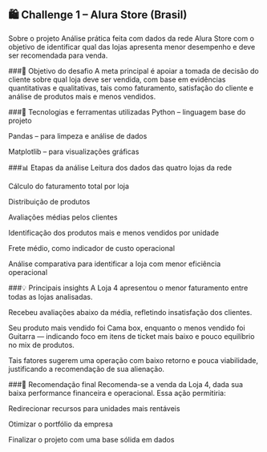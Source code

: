 ## 🛍️ Challenge 1 – Alura Store (Brasil)
Sobre o projeto
Análise prática feita com dados da rede Alura Store com o objetivo de identificar qual das lojas apresenta menor desempenho e deve ser recomendada para venda.



###📌 Objetivo do desafio
A meta principal é apoiar a tomada de decisão do cliente sobre qual loja deve ser vendida, com base em evidências quantitativas e qualitativas, tais como faturamento, satisfação do cliente e análise de produtos mais e menos vendidos.



###🔧 Tecnologias e ferramentas utilizadas
Python – linguagem base do projeto

Pandas – para limpeza e análise de dados

Matplotlib – para visualizações gráficas




###📊 Etapas da análise
Leitura dos dados das quatro lojas da rede

Cálculo do faturamento total por loja

Distribuição de produtos

Avaliações médias pelos clientes

Identificação dos produtos mais e menos vendidos por unidade

Frete médio, como indicador de custo operacional

Análise comparativa para identificar a loja com menor eficiência operacional




###💡 Principais insights
A Loja 4 apresentou o menor faturamento entre todas as lojas analisadas.

Recebeu avaliações abaixo da média, refletindo insatisfação dos clientes.

Seu produto mais vendido foi Cama box, enquanto o menos vendido foi Guitarra — indicando foco em itens de ticket mais baixo e pouco equilíbrio no mix de produtos.

Tais fatores sugerem uma operação com baixo retorno e pouca viabilidade, justificando a recomendação de sua alienação.




###🎯 Recomendação final
Recomenda-se a venda da Loja 4, dada sua baixa performance financeira e operacional. Essa ação permitiria:

Redirecionar recursos para unidades mais rentáveis

Otimizar o portfólio da empresa

Finalizar o projeto com uma base sólida em dados
